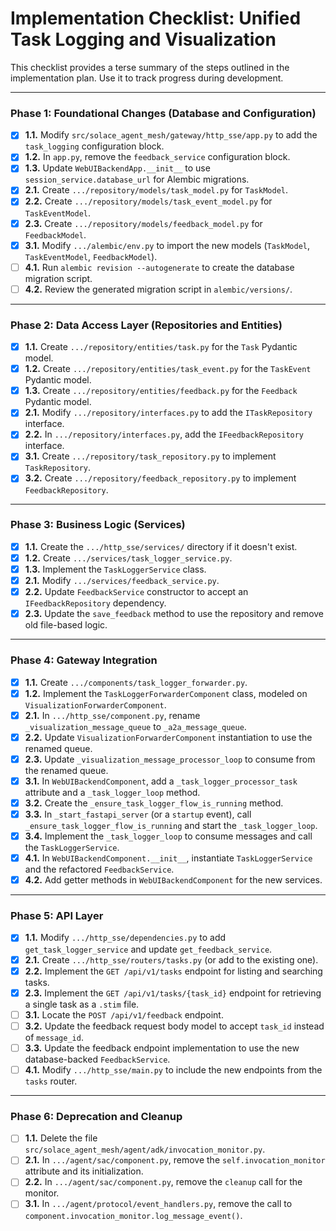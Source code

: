 # Implementation Checklist: Unified Task Logging and Visualization

This checklist provides a terse summary of the steps outlined in the implementation plan. Use it to track progress during development.

---

### Phase 1: Foundational Changes (Database and Configuration)

- [x] **1.1.** Modify `src/solace_agent_mesh/gateway/http_sse/app.py` to add the `task_logging` configuration block.
- [x] **1.2.** In `app.py`, remove the `feedback_service` configuration block.
- [x] **1.3.** Update `WebUIBackendApp.__init__` to use `session_service.database_url` for Alembic migrations.
- [x] **2.1.** Create `.../repository/models/task_model.py` for `TaskModel`.
- [x] **2.2.** Create `.../repository/models/task_event_model.py` for `TaskEventModel`.
- [x] **2.3.** Create `.../repository/models/feedback_model.py` for `FeedbackModel`.
- [x] **3.1.** Modify `.../alembic/env.py` to import the new models (`TaskModel`, `TaskEventModel`, `FeedbackModel`).
- [ ] **4.1.** Run `alembic revision --autogenerate` to create the database migration script.
- [ ] **4.2.** Review the generated migration script in `alembic/versions/`.

---

### Phase 2: Data Access Layer (Repositories and Entities)

- [x] **1.1.** Create `.../repository/entities/task.py` for the `Task` Pydantic model.
- [x] **1.2.** Create `.../repository/entities/task_event.py` for the `TaskEvent` Pydantic model.
- [x] **1.3.** Create `.../repository/entities/feedback.py` for the `Feedback` Pydantic model.
- [x] **2.1.** Modify `.../repository/interfaces.py` to add the `ITaskRepository` interface.
- [x] **2.2.** In `.../repository/interfaces.py`, add the `IFeedbackRepository` interface.
- [x] **3.1.** Create `.../repository/task_repository.py` to implement `TaskRepository`.
- [x] **3.2.** Create `.../repository/feedback_repository.py` to implement `FeedbackRepository`.

---

### Phase 3: Business Logic (Services)

- [x] **1.1.** Create the `.../http_sse/services/` directory if it doesn't exist.
- [x] **1.2.** Create `.../services/task_logger_service.py`.
- [x] **1.3.** Implement the `TaskLoggerService` class.
- [x] **2.1.** Modify `.../services/feedback_service.py`.
- [x] **2.2.** Update `FeedbackService` constructor to accept an `IFeedbackRepository` dependency.
- [x] **2.3.** Update the `save_feedback` method to use the repository and remove old file-based logic.

---

### Phase 4: Gateway Integration

- [x] **1.1.** Create `.../components/task_logger_forwarder.py`.
- [x] **1.2.** Implement the `TaskLoggerForwarderComponent` class, modeled on `VisualizationForwarderComponent`.
- [x] **2.1.** In `.../http_sse/component.py`, rename `_visualization_message_queue` to `_a2a_message_queue`.
- [x] **2.2.** Update `VisualizationForwarderComponent` instantiation to use the renamed queue.
- [x] **2.3.** Update `_visualization_message_processor_loop` to consume from the renamed queue.
- [x] **3.1.** In `WebUIBackendComponent`, add a `_task_logger_processor_task` attribute and a `_task_logger_loop` method.
- [x] **3.2.** Create the `_ensure_task_logger_flow_is_running` method.
- [x] **3.3.** In `_start_fastapi_server` (or a `startup` event), call `_ensure_task_logger_flow_is_running` and start the `_task_logger_loop`.
- [x] **3.4.** Implement the `_task_logger_loop` to consume messages and call the `TaskLoggerService`.
- [x] **4.1.** In `WebUIBackendComponent.__init__`, instantiate `TaskLoggerService` and the refactored `FeedbackService`.
- [x] **4.2.** Add getter methods in `WebUIBackendComponent` for the new services.

---

### Phase 5: API Layer

- [x] **1.1.** Modify `.../http_sse/dependencies.py` to add `get_task_logger_service` and update `get_feedback_service`.
- [x] **2.1.** Create `.../http_sse/routers/tasks.py` (or add to the existing one).
- [x] **2.2.** Implement the `GET /api/v1/tasks` endpoint for listing and searching tasks.
- [x] **2.3.** Implement the `GET /api/v1/tasks/{task_id}` endpoint for retrieving a single task as a `.stim` file.
- [ ] **3.1.** Locate the `POST /api/v1/feedback` endpoint.
- [ ] **3.2.** Update the feedback request body model to accept `task_id` instead of `message_id`.
- [ ] **3.3.** Update the feedback endpoint implementation to use the new database-backed `FeedbackService`.
- [ ] **4.1.** Modify `.../http_sse/main.py` to include the new endpoints from the `tasks` router.

---

### Phase 6: Deprecation and Cleanup

- [ ] **1.1.** Delete the file `src/solace_agent_mesh/agent/adk/invocation_monitor.py`.
- [ ] **2.1.** In `.../agent/sac/component.py`, remove the `self.invocation_monitor` attribute and its initialization.
- [ ] **2.2.** In `.../agent/sac/component.py`, remove the `cleanup` call for the monitor.
- [ ] **3.1.** In `.../agent/protocol/event_handlers.py`, remove the call to `component.invocation_monitor.log_message_event()`.
